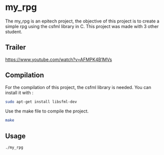 # my_rpg

The my_rpg is an epitech project, the objective of this project is to create a simple rpg using the csfml library in C.
This project was made with 3 other student.

## Trailer

https://www.youtube.com/watch?v=AFMPK4B1MVs

## Compilation

For the compilation of this project, the csfml library is needed.
You can install it with :
```bash
sudo apt-get install libsfml-dev
```

Use the make file to compile the project.

```bash
make
```

## Usage

```bash
./my_rpg
```
